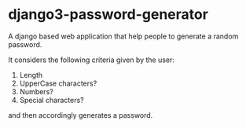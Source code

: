 # django3-password-generator

A django based web application that help people to generate a random password.

 It considers the following criteria given by the user:
 1. Length
 2. UpperCase characters?
 3. Numbers?
 4. Special characters?
 
 and then accordingly generates a password.
